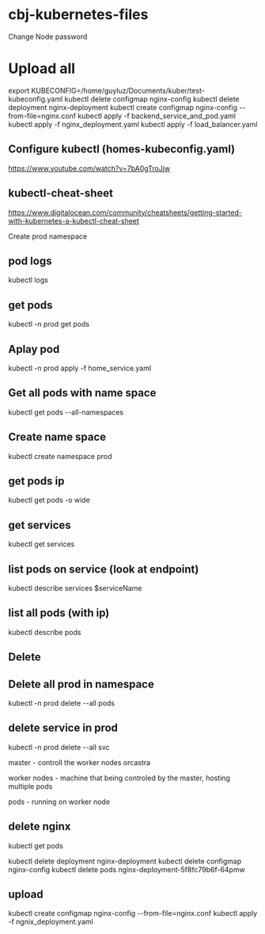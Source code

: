 # cbj-kubernetes-files

Change Node password




# Upload all 
export KUBECONFIG=/home/guyluz/Documents/kuber/test-kubeconfig.yaml
kubectl delete configmap nginx-config 
kubectl delete deployment nginx-deployment
kubectl create configmap nginx-config --from-file=nginx.conf
kubectl apply -f backend_service_and_pod.yaml
kubectl apply -f nginx_deployment.yaml
kubectl apply -f load_balancer.yaml



## Configure kubectl (homes-kubeconfig.yaml)
https://www.youtube.com/watch?v=7bA0gTroJjw


## kubectl-cheat-sheet
https://www.digitalocean.com/community/cheatsheets/getting-started-with-kubernetes-a-kubectl-cheat-sheet


Create prod namespace

## pod logs 
kubectl logs

## get pods 
kubectl -n prod get pods

## Aplay pod
kubectl -n prod apply -f home_service.yaml

## Get all pods with name space
kubectl get pods --all-namespaces


## Create name space
kubectl create namespace prod


## get pods ip
kubectl get pods -o wide

## get services
kubectl get services

## list pods on service  (look at endpoint)
kubectl describe services $serviceName

## list all pods (with ip)
kubectl describe pods


Delete
---
## Delete all prod in namespace
kubectl -n prod delete --all pods

## delete service in prod
kubectl -n prod delete --all svc




master - controll the worker nodes orcastra

worker nodes - machine that being controled by the master, hosting multiple pods 

pods - running on worker node 




## delete nginx 
kubectl get pods

kubectl delete deployment nginx-deployment
kubectl delete configmap nginx-config
kubectl delete pods nginx-deployment-5f8fc79b6f-64pmw

## upload
kubectl create configmap nginx-config --from-file=nginx.conf
kubectl apply -f ngnix_deployment.yaml